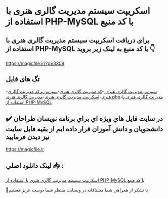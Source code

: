 # اسکریپت سیستم مدیریت گالری هنری با استفاده از PHP-MySQL با کد منبع

## برای دریافت اسکریپت سیستم مدیریت گالری هنری با استفاده از PHP-MySQL با کد منبع به لینک زیر بروید 👇

https://magicfile.ir/?p=3309

## تگ های فایل

-[سورس مدیریت گالری هنری ](https://magicfile.ir/product/%d8%a7%d8%b3%da%a9%d8%b1%db%8c%d9%be%d8%aa%d8%b3%db%8c%d8%b3%d8%aa%d9%85-%d9%85%d8%af%db%8c%d8%b1%db%8c%d8%aa-%da%af%d8%a7%d9%84%d8%b1%db%8c-%d9%87%d9%86%d8%b1%db%8c-php-mysql/)-[کد مدیریت گالری هنری](https://magicfile.ir/product/%d8%a7%d8%b3%da%a9%d8%b1%db%8c%d9%be%d8%aa%d8%b3%db%8c%d8%b3%d8%aa%d9%85-%d9%85%d8%af%db%8c%d8%b1%db%8c%d8%aa-%da%af%d8%a7%d9%84%d8%b1%db%8c-%d9%87%d9%86%d8%b1%db%8c-php-mysql/)-[سورس و کد مدیریت گالری هنری](https://magicfile.ir/product/%d8%a7%d8%b3%da%a9%d8%b1%db%8c%d9%be%d8%aa%d8%b3%db%8c%d8%b3%d8%aa%d9%85-%d9%85%d8%af%db%8c%d8%b1%db%8c%d8%aa-%da%af%d8%a7%d9%84%d8%b1%db%8c-%d9%87%d9%86%d8%b1%db%8c-php-mysql/)-[اسکریپت مدیریت گالری هنری](https://magicfile.ir/product/%d8%a7%d8%b3%da%a9%d8%b1%db%8c%d9%be%d8%aa%d8%b3%db%8c%d8%b3%d8%aa%d9%85-%d9%85%d8%af%db%8c%d8%b1%db%8c%d8%aa-%da%af%d8%a7%d9%84%d8%b1%db%8c-%d9%87%d9%86%d8%b1%db%8c-php-mysql/)-[مدیریت گالری هنری php](https://magicfile.ir/product/%d8%a7%d8%b3%da%a9%d8%b1%db%8c%d9%be%d8%aa%d8%b3%db%8c%d8%b3%d8%aa%d9%85-%d9%85%d8%af%db%8c%d8%b1%db%8c%d8%aa-%da%af%d8%a7%d9%84%d8%b1%db%8c-%d9%87%d9%86%d8%b1%db%8c-php-mysql/)-[مدیریت گالری هنری با استفاده از PHP-MySQL](https://magicfile.ir/product/%d8%a7%d8%b3%da%a9%d8%b1%db%8c%d9%be%d8%aa%d8%b3%db%8c%d8%b3%d8%aa%d9%85-%d9%85%d8%af%db%8c%d8%b1%db%8c%d8%aa-%da%af%d8%a7%d9%84%d8%b1%db%8c-%d9%87%d9%86%d8%b1%db%8c-php-mysql/)

## ✔️ در سايت فايل هاي ويژه اي براي برنامه نويسان طراحان دانشجويان و دانش آموزان قرار داده ايم از بقيه فايل سايت نيز ديدن فرماييد

https://magicfile.ir


## لينک دانلود اصلي 📥 :

[اسکریپت سیستم مدیریت گالری هنری با استفاده از PHP-MySQL با کد منبع](https://magicfile.ir/product/%d8%a7%d8%b3%da%a9%d8%b1%db%8c%d9%be%d8%aa%d8%b3%db%8c%d8%b3%d8%aa%d9%85-%d9%85%d8%af%db%8c%d8%b1%db%8c%d8%aa-%da%af%d8%a7%d9%84%d8%b1%db%8c-%d9%87%d9%86%d8%b1%db%8c-php-mysql/) 


🙏با تشکر از همراهي شما مشتاقانه در وبسایت منتظر شما دوست عزیز هستیم

